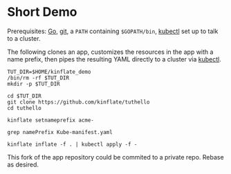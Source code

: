# Short Demo

Prerequisites: [Go](https://golang.org/), [git](https://git-scm.com),
a `PATH` containing `$GOPATH/bin`, [kubectl] set up
to talk to a cluster.

[kubectl]: https://kubernetes.io/docs/user-guide/kubectl-overview/

The following clones an app, customizes the resources in
the app with a name prefix, then pipes the resulting
YAML directly to a cluster via [kubectl].

<!-- @makeWorkDir @test -->
```
TUT_DIR=$HOME/kinflate_demo
/bin/rm -rf $TUT_DIR
mkdir -p $TUT_DIR
```

<!-- @downloadTutorialHelloApp @test -->
```
cd $TUT_DIR
git clone https://github.com/kinflate/tuthello
cd tuthello
```

<!-- @customizeApp @test -->
```
kinflate setnameprefix acme-
```

<!-- @confirmEdit @test -->
```
grep namePrefix Kube-manifest.yaml
```

<!-- @applyToCluster @test -->
```
kinflate inflate -f . | kubectl apply -f -
```

This fork of the app repository could be
commited to a private repo.  Rebase as desired.
